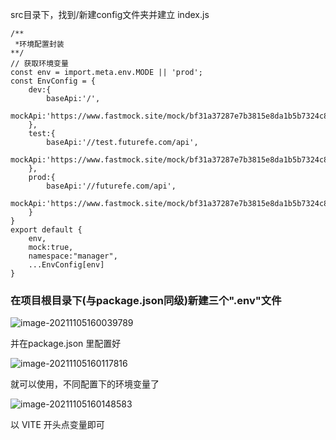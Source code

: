 src目录下，找到/新建config文件夹并建立 index.js

```
/** 
 *环境配置封装
**/ 
// 获取环境变量
const env = import.meta.env.MODE || 'prod';
const EnvConfig = {
    dev:{
        baseApi:'/',
        mockApi:'https://www.fastmock.site/mock/bf31a37287e7b3815e8da1b5b7324c89/api'
    },
    test:{
        baseApi:'//test.futurefe.com/api',
        mockApi:'https://www.fastmock.site/mock/bf31a37287e7b3815e8da1b5b7324c89/api'
    },
    prod:{
        baseApi:'//futurefe.com/api',
        mockApi:'https://www.fastmock.site/mock/bf31a37287e7b3815e8da1b5b7324c89/api'
    }
}
export default {
    env,
    mock:true,
    namespace:"manager",
    ...EnvConfig[env]
}
```

### 在项目根目录下(与package.json同级)新建三个".env"文件

![image-20211105160039789](C:\Users\123\AppData\Roaming\Typora\typora-user-images\image-20211105160039789.png)

并在package.json 里配置好

![image-20211105160117816](C:\Users\123\AppData\Roaming\Typora\typora-user-images\image-20211105160117816.png)

就可以使用，不同配置下的环境变量了

![image-20211105160148583](C:\Users\123\AppData\Roaming\Typora\typora-user-images\image-20211105160148583.png)

以 VITE 开头点变量即可

